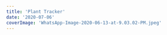 ```yaml
---
title: 'Plant Tracker'
date: '2020-07-06'
coverImage: 'WhatsApp-Image-2020-06-13-at-9.03.02-PM.jpeg'
---
```

